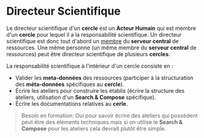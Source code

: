  
# Directeur Scientifique  

Le directeur scientifique d'un **cercle** est un **Acteur Humain** qui est membre d'un **cercle** pour lequel il a la responsabilité scientifique. Un directeur scientifique est donc tout d'abord un [membre](https://github.com/PremierLangage/platon-conception/blob/master/acteur/Membre.md) du **serveur central** de ressources. Une même personne (un même membre du **serveur central** de ressources) peut être directeur scientifique de plusieurs **cercles**.

La responsabilité scientifique à l'intérieur d'un cercle consiste en :
- Valider les **meta-données** des ressources (participer à la structuration des **méta-données** spécifiques au **cercle**).
- Écrire les ateliers pour construire les établis (écrire la structure des ateliers, utilisation d'un **Search & Compose** spécifique).
- Écrire les documentations relatives au **cerle**.

> Besoin en formation: Oui pour savoir écrire des ateliers qui possèdent peut être des éléments techniques 
mais si on utilise le **Search & Compose** pour les ateliers cela devrait plutôt être simple.


